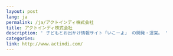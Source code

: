 ```yaml
---
layout: post
lang: ja
permalink: /ja/アクトインディ株式会社
title: アクトインディ株式会社
description: ' 子どもとお出かけ情報サイト「いこーよ」 の開発・運営。 '
categories: 
link: http://www.actindi.com/
---
```

